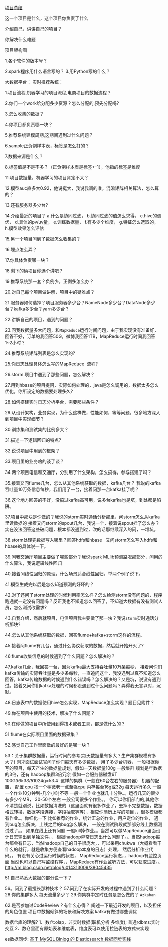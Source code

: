 [项目总结](https://note.youdao.com/ynoteshare1/index.html?id=1031902275fa3ce51a0857a33de03773&type=note)

这一个项目是什么，这个项目你负责了什么

介绍自己，讲讲自己的项目？

你解决什么难题

项目架构图

1.各个软件的版本号？

2.spark程序用什么语言写的？
3.用Python写的什么？

大数据平台：
实时推荐系统：

1.项目流程,机器学习的项目流程,电商项目的数据流程？

2.你们一个work给分配多少资源？怎么分配的,预先分配吗?

3.怎么收集的数据？

4.你项目都负责哪一块？

5.推荐系统建模周期,这期间遇到过什么问题？

6.sample正负例样本表，标签是怎么打的？

7.数据来源是什么？

8.标签值是不是不多？（正负例样本表是标签+-1），他指的标签是维度

11.项目数据量，机器学习的项目肯定不大？

12.模型auc直多大0.92，他说挺大，我说我调的准，混淆矩阵相关算法，怎么算的？

13.还有服务器多少台?

14.介绍最近的项目？
    a.什么是协同过滤，
    b.协同过滤的值怎么求得，
    c.hive的调优，
    d.具体的pv/uv量，
    e.训练数据量，
    f.有多少个维度，
    g.特征怎么选取的，
    h.模型效果怎么评估

15.另一个项目问到了数据怎么收集的？

16.埋点怎么弄？

17.你具体负责哪一块？

18.剩下的俩项目你选个讲吧？

19.推荐系统那一套？负例少，正例多怎么办？

20.对自己每个项目做讲解，项目中的疑难点？

21.服务器如何选择？项目服务器多少台？NameNode多少台？DataNode多少台？kafka多少台？yarn多少台？

22.讲解自己的项目，遇到的问题？

23.问我数据量多大问题，和`MapReduce`运行时间问题，由于我实现没有准备好，回答不好，订单的我回答50G，微博我回答1TB，MapReduce运行时间我回答 1~2小时？

24.推荐系统矩阵列表是怎么实现的?

25.你日志处理具体怎么写的MapReduce  流程?

26.storm 项目中遇到了那些问题，怎么解决？

27.用到hbase的项目提问，实际如何处理的，java是怎么调用的，数据太多怎么优化，你所设定的数据要处理多久?

28.如何搭建实时日志分析平台，需要那些条件？

29.从设计架构，业务实现，为什么这样做，性能如何，等等问题，很多地方深入到项目中实现细节？

30.训练集和测试集的比例多大？

31.描述一下逻辑回归的特点?

32.说说项目中用到的框架？

33.项目里的业务啥的谈了谈？

34.两个项目电信和交通厅，分别用了什么架构，怎么搞得，参与搭建了吗？

35.接着又问flume几台，怎么从其他系统获取的数据，kafka几台？
我说的kafka吞吐量10万条信息每秒，我们用了一台，接着问那一台kafka挂了呢？

36.这个地方回答的不好，没搞过kafka高可用，说多台kafka也是坑，到处都是陷阱。

37.项目中那块是你做的？我说的storm实时通话分析那里，问storm怎么从kafka里读数据的
接着又问storm的spout几台，我说一个，接着说spout挂了怎么办？实在没法回答这些破问题，根本都没遇到过，吹的话那继续深入的问，一堆坑。

38.storm处理完数据写入哪里？回答hdfs和hbase   又问storm怎么写入hdfs和hbase的具体说一下。

39.问我交通厅项目主要做了哪些部分？我说spark MLlib预测路况那部分，问用的什么算法，我说逻辑线性回归

40.接着问线性回归的原理，什么场景适合线性回归，举两个例子说下。

41.模型生成完以后是怎么知道预测的好坏的？

42.对了还问了storm处理的时候利用率怎么样？怎么检测storm没有问题的，程序跑通就一定没有问题吗？反正我也不知道怎么回答了，不知道大数据有没有测试人员，怎么测试改需求?

43.自我介绍，然后就项目，电信项目我主要做了那一块？我说`storm`实时通话分析那块?

44.怎么从其他系统获取的数据，回答flume+kafka+storm这样的流程。

45.接着问flume有几台，通过什么协议获取的数据，然后就开始开火了?

46.flume收集信息的时候遇到了什么问题？怎么解决的？

47.kafka几台，我回答一台，因为kafka最大支持吞吐量10万条每秒，
接着问你们kafka传输的实际吞吐量是多少条每秒，一直追问这个，我没遇到过真不知道怎么回答，kafka传输数据的时候遇到什么错误吗？怎么解决的？又是坑，说没有遇到过。接着又问你们kafka处理的时候都没遇到过什么问题吗？弄得我无言以对，沉默。

48.日志表中的数据使用hive怎么实现，MapReduce怎么实现？题目见附件？

49.你在项目中使用的技术，解决了什么问题？

50.在你做的项目中所使用到得技术或者工具，都是做什么的？

51.flume在实际项目里面的数据采集？

52.感觉自己工作里面做的最好的是哪一块？

53：关于集群数据量，运行时间的参考(每天数据量有多大？生产集群规模有多大？)
    刚才面试面试官问了你们每天有多少数据，
    用了多少台机器，
    一般根据你写的项目，每天产生的数据量规划，假如一天数据量100g
    一般集群 规划是年数据的3倍，还有 hadoop集群3倍冗余
    假如一台服务器磁盘6T
    100G*365*3*3/6*1024g=53.4  这样的集群（一般在60台左右的服务器）
    机器的配置，
    配置 cpu 找一个稍微老一点至强cpu
    内存每台16g或32g
    每天运行多久
    一般一个作业10分钟到-几个小时不等
    一般一个作业也就几十分钟。。运行几天的很少
    有多少个MR，
    30-50个左右
    一般公司很多个作业。。
    你可以你们部门的,其他你不清楚就别说，比如数据清洗的（这里面就有很多作业了，去掉不完整数据，数据格式转换，数据字段连接，字段抽取等等），相应你简历上写的项目，，很多模板都有作业。。你细化一下
    比如推荐的作业，统计汇总的作业，用户定位的作业，
    遇到bug怎么解决，上线之后的bug怎么解决，
    一般在测试阶段就那部分线上数据测试过了。。
    如果在线上还有问题
    一般kill掉作业。。当然可以做MapReduce里面设计日志输出到单独文件，，
    根据hadoop异常日志出什么问题了。。当然hadoop每台都会有日志，当然hadoop自己的日子很庞大，，可以采用chukwa（大概看看干什么的就行，就是收集方便查看hadoop本身的日志）处理，
    然后分析作业代码。。
    有没有关心过运行时候的状态，
    MapReduce运行状态，，hadoop有监控页面
    当然也可以自己写监控程序，，MapReduce有作业监听方法，可以获取进度。。
    http://m.blog.csdn.net/blog/u014313009/38045435

51.自己熟悉大数据的部分说一下？

56。问到了最擅长那种技术？
57.问到了在实际开发的过程中遇到了什么问题？
28.你的集群多大 每天流量多少？
29.你集群中定时任务是怎么做的？
`Azkaban`

62.是否参加过CodeReview？有什么心得？
阐述一下最近开发的项目，以及担任的角色位置
项目中数据倾斜的场景和解决方案
kafka有做过哪些调优

数据仓库的理解?
1、数仓:olap，非实时数据(联机分析 多维度);
    普通rdbms:实时交互
2、数仓里面有原始表和维度表，维度表可以使用拉链表的方式来实现

es数据同步:
[基于 MySQL Binlog 的 Elasticsearch 数据同步实践](https://mp.weixin.qq.com/s/Pw6LkxkWRNcdAe3t6qo41w)